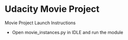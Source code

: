 # Udacity Movie Project

Movie Project Launch Instructions

- Open movie_instances.py in IDLE and run the module
